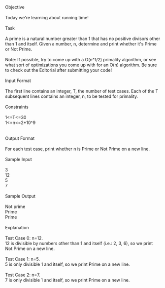 Objective
</br></br>
Today we're learning about running time!
</br></br>
Task
</br></br>
A prime is a natural number greater than 1 that has no positive divisors other than 1 and itself. Given a number, n, determine and print whether it's Prime or Not Prime.
</br></br>
Note: If possible, try to come up with a O(n^1/2) primality algorithm, or see what sort of optimizations you come up with for an O(n) algorithm. Be sure to check out the Editorial after submitting your code!
</br></br>
Input Format
</br></br>
The first line contains an integer, T, the number of test cases.
Each of the T subsequent lines contains an integer, n, to be tested for primality.
</br></br>
Constraints
</br></br>
1<=T<=30</br>
1<=n<=2*10^9</br>
</br></br>
Output Format
</br></br>
For each test case, print whether n is Prime or Not Prime on a new line.
</br></br>
Sample Input
</br></br>
3</br>
12</br>
5</br>
7</br>
</br>
Sample Output
</br></br>
Not prime</br>
Prime</br>
Prime
</br></br>
Explanation
</br></br>
Test Case 0: n=12.</br>
12 is divisible by numbers other than 1 and itself (i.e.: 2, 3, 6), so we print Not Prime on a new line.
</br></br>
Test Case 1: n=5.</br>
5 is only divisible 1 and itself, so we print Prime on a new line.
</br></br>
Test Case 2: n=7.</br>
7 is only divisible 1 and itself, so we print Prime on a new line.
